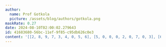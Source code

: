 ```yaml
---
author:
  name: Prof Gotkola
  picture: /assets/blog/authors/gotkola.png
maskRate: 0.27
date: 2024-08-10T02:00:02.279643
id: 41683680-56bc-11ef-9f85-c95db626c0e3
content: '[[2, 8, 9, 7, 3, 4, 0, 5, 6], [5, 0, 0, 0, 2, 0, 7, 0, 3], [6, 3, 7, 0, 5, 1, 0, 2, 4], [1, 2, 8, 4, 9, 3, 6, 7, 5], [3, 5, 6, 2, 1, 0, 8, 4, 9], [0, 0, 4, 6, 8, 5, 2, 3, 0], [0, 0, 5, 1, 6, 8, 0, 9, 2], [0, 0, 0, 3, 4, 9, 5, 1, 0], [0, 1, 0, 5, 7, 2, 4, 6, 8]]'
---
```

